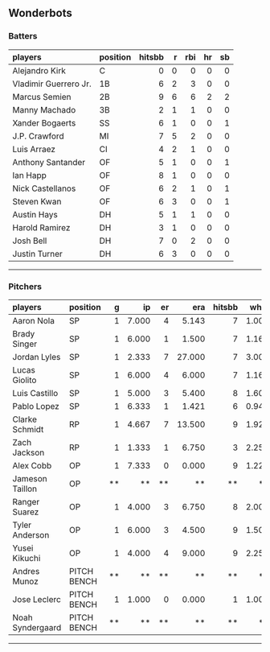 ## Wonderbots

### Batters

 
|players               |position | hitsbb|  r| rbi| hr| sb| 
|:---------------------|:--------|------:|--:|---:|--:|--:| 
|Alejandro Kirk        |C        |      0|  0|   0|  0|  0| 
|Vladimir Guerrero Jr. |1B       |      6|  2|   3|  0|  0| 
|Marcus Semien         |2B       |      9|  6|   6|  2|  2| 
|Manny Machado         |3B       |      2|  1|   1|  0|  0| 
|Xander Bogaerts       |SS       |      6|  1|   0|  0|  1| 
|J.P. Crawford         |MI       |      7|  5|   2|  0|  0| 
|Luis Arraez           |CI       |      4|  2|   1|  0|  0| 
|Anthony Santander     |OF       |      5|  1|   0|  0|  1| 
|Ian Happ              |OF       |      8|  1|   0|  0|  0| 
|Nick Castellanos      |OF       |      6|  2|   1|  0|  1| 
|Steven Kwan           |OF       |      6|  3|   0|  0|  1| 
|Austin Hays           |DH       |      5|  1|   1|  0|  0| 
|Harold Ramirez        |DH       |      3|  1|   0|  0|  0| 
|Josh Bell             |DH       |      7|  0|   2|  0|  0| 
|Justin Turner         |DH       |      6|  3|   0|  0|  0| 


* * *

### Pitchers

 
|players          |position    |  g|    ip| er|    era| hitsbb|  whip| so|  w| sv| 
|:----------------|:-----------|--:|-----:|--:|------:|------:|-----:|--:|--:|--:| 
|Aaron Nola       |SP          |  1| 7.000|  4|  5.143|      7| 1.000|  4|  0|  0| 
|Brady Singer     |SP          |  1| 6.000|  1|  1.500|      7| 1.167|  4|  0|  0| 
|Jordan Lyles     |SP          |  1| 2.333|  7| 27.000|      7| 3.000|  2|  0|  0| 
|Lucas Giolito    |SP          |  1| 6.000|  4|  6.000|      7| 1.167|  6|  0|  0| 
|Luis Castillo    |SP          |  1| 5.000|  3|  5.400|      8| 1.600|  9|  0|  0| 
|Pablo Lopez      |SP          |  1| 6.333|  1|  1.421|      6| 0.947|  8|  0|  0| 
|Clarke Schmidt   |RP          |  1| 4.667|  7| 13.500|      9| 1.929|  5|  0|  0| 
|Zach Jackson     |RP          |  1| 1.333|  1|  6.750|      3| 2.250|  2|  0|  0| 
|Alex Cobb        |OP          |  1| 7.333|  0|  0.000|      9| 1.227|  3|  1|  0| 
|Jameson Taillon  |OP          | **|    **| **|     **|     **|    **| **| **| **| 
|Ranger Suarez    |OP          |  1| 4.000|  3|  6.750|      8| 2.000|  4|  0|  0| 
|Tyler Anderson   |OP          |  1| 6.000|  3|  4.500|      9| 1.500|  1|  0|  0| 
|Yusei Kikuchi    |OP          |  1| 4.000|  4|  9.000|      9| 2.250|  7|  0|  0| 
|Andres Munoz     |PITCH BENCH | **|    **| **|     **|     **|    **| **| **| **| 
|Jose Leclerc     |PITCH BENCH |  1| 1.000|  0|  0.000|      1| 1.000|  3|  0|  0| 
|Noah Syndergaard |PITCH BENCH | **|    **| **|     **|     **|    **| **| **| **| 


* * *


